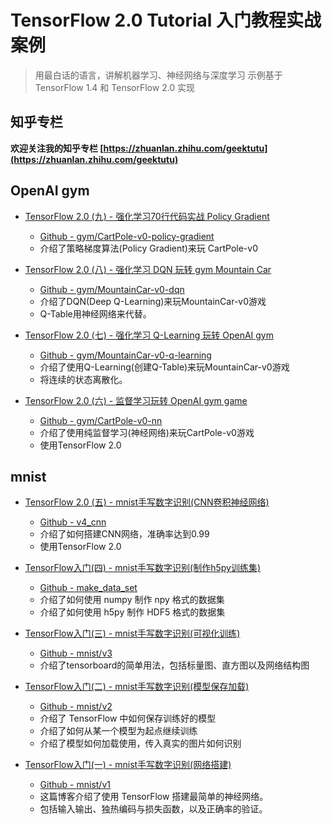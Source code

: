 # TensorFlow 2.0 Tutorial 入门教程实战案例

> 用最白话的语言，讲解机器学习、神经网络与深度学习
> 示例基于 TensorFlow 1.4 和 TensorFlow 2.0 实现

## 知乎专栏

**欢迎关注我的知乎专栏 [https://zhuanlan.zhihu.com/geektutu](https://zhuanlan.zhihu.com/geektutu)**

## OpenAI gym

- [TensorFlow 2.0 (九) - 强化学习70行代码实战 Policy Gradient](https://geektutu.com/post/tensorflow2-gym-pg.html)
    - [Github - gym/CartPole-v0-policy-gradient](https://github.com/geektutu/tensorflow-tutorial-samples/tree/master/gym/CartPole-v0-policy-gradient)
    - 介绍了策略梯度算法(Policy Gradient)来玩 CartPole-v0

- [TensorFlow 2.0 (八) - 强化学习 DQN 玩转 gym Mountain Car](https://geektutu.com/post/tensorflow2-gym-dqn.html)
    - [Github - gym/MountainCar-v0-dqn](https://github.com/geektutu/tensorflow-tutorial-samples/tree/master/gym/MountainCar-v0-dqn)
    - 介绍了DQN(Deep Q-Learning)来玩MountainCar-v0游戏
    - Q-Table用神经网络来代替。

- [TensorFlow 2.0 (七) - 强化学习 Q-Learning 玩转 OpenAI gym](https://geektutu.com/post/tensorflow2-gym-q-learning.html)
    - [Github - gym/MountainCar-v0-q-learning](https://github.com/geektutu/tensorflow-tutorial-samples/tree/master/gym/MountainCar-v0-q-learning)
    - 介绍了使用Q-Learning(创建Q-Table)来玩MountainCar-v0游戏
    - 将连续的状态离散化。

- [TensorFlow 2.0 (六) - 监督学习玩转 OpenAI gym game ](https://geektutu.com/post/tensorflow2-gym-nn.html)
    - [Github - gym/CartPole-v0-nn](https://github.com/geektutu/tensorflow-tutorial-samples/tree/master/gym/CartPole-v0-nn)
    - 介绍了使用纯监督学习(神经网络)来玩CartPole-v0游戏
    - 使用TensorFlow 2.0

## mnist

- [TensorFlow 2.0 (五) - mnist手写数字识别(CNN卷积神经网络)](https://geektutu.com/post/tensorflow2-mnist-cnn.html)
    - [Github - v4_cnn](https://github.com/geektutu/tensorflow-tutorial-samples/tree/master/mnist/v4_cnn)
    - 介绍了如何搭建CNN网络，准确率达到0.99
    - 使用TensorFlow 2.0

- [TensorFlow入门(四) - mnist手写数字识别(制作h5py训练集)](https://geektutu.com/post/tensorflow-make-npy-hdf5-data-set.html)
    - [Github - make_data_set](https://github.com/geektutu/tensorflow-tutorial-samples/tree/master/make_data_set)
    - 介绍了如何使用 numpy 制作 npy 格式的数据集
    - 介绍了如何使用 h5py 制作 HDF5 格式的数据集

- [TensorFlow入门(三) - mnist手写数字识别(可视化训练)](https://geektutu.com/post/tensorflow-mnist-tensorboard-training.html)
    - [Github - mnist/v3](https://github.com/geektutu/tensorflow-tutorial-samples/tree/master/mnist/v3)
    - 介绍了tensorboard的简单用法，包括标量图、直方图以及网络结构图

- [TensorFlow入门(二) - mnist手写数字识别(模型保存加载)](https://geektutu.com/post/tensorflow-mnist-save-ckpt.html)
    - [Github - mnist/v2](https://github.com/geektutu/tensorflow-tutorial-samples/tree/master/mnist/v2)
    - 介绍了 TensorFlow 中如何保存训练好的模型
    - 介绍了如何从某一个模型为起点继续训练
    - 介绍了模型如何加载使用，传入真实的图片如何识别

- [TensorFlow入门(一) - mnist手写数字识别(网络搭建)](https://geektutu.com/post/tensorflow-mnist-simplest.html)
    - [Github - mnist/v1](https://github.com/geektutu/tensorflow-tutorial-samples/tree/master/mnist/v1)
    - 这篇博客介绍了使用 TensorFlow 搭建最简单的神经网络。
    - 包括输入输出、独热编码与损失函数，以及正确率的验证。

